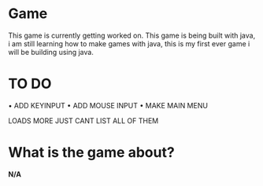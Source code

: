 # Game

This game is currently getting worked on. This game is being built with java, i am still learning how to make games with java, this is my first ever game i will be building using java.

# TO DO
• ADD KEYINPUT
• ADD MOUSE INPUT
• MAKE MAIN MENU

LOADS MORE JUST CANT LIST ALL OF THEM

# What is the game about?
**N/A**
